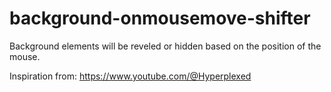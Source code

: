 # background-onmousemove-shifter
Background elements will be reveled or hidden based on the position of the mouse.

Inspiration from: https://www.youtube.com/@Hyperplexed
